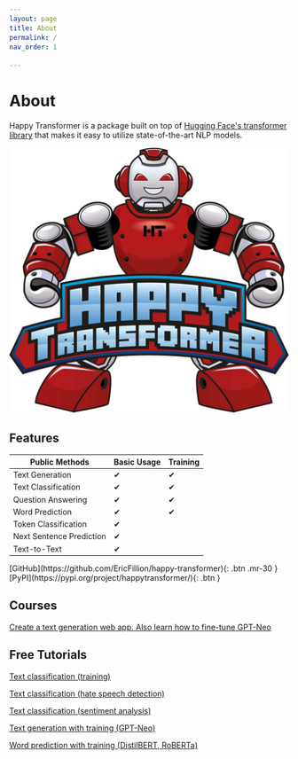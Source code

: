 ```yaml
---
layout: page
title: About
permalink: /
nav_order: 1

---
```

# About
Happy Transformer is a package built on top of [Hugging Face's transformer library](https://huggingface.co/transformers/) that makes it easy to utilize state-of-the-art NLP models. 

![Happy Transformer](assets/images/logo.jpg)

## Features 
  
| Public Methods                     | Basic Usage  | Training   |
|------------------------------------|--------------|------------|
| Text Generation                    | ✔            | ✔          |
| Text Classification                | ✔            | ✔          | 
| Question Answering                 | ✔            | ✔          | 
| Word Prediction                    | ✔            | ✔          |
| Token Classification               | ✔            |            | 
| Next Sentence Prediction           | ✔            |            | 
| Text-to-Text                       | ✔            |            | 

<span class="fs-8">
[GitHub](https://github.com/EricFillion/happy-transformer){: .btn .mr-30 }
</span>
<span class="fs-8">
[PyPI](https://pypi.org/project/happytransformer/){: .btn }
</span>

## Courses

[Create a text generation web app. Also learn how to fine-tune GPT-Neo](https://www.udemy.com/course/nlp-text-generation-python-web-app/?couponCode=LAUNCH)

## Free Tutorials 
[Text classification (training)](https://www.vennify.ai/train-text-classification-transformers/) 

[Text classification (hate speech detection)](https://youtu.be/jti2sPQYzeQ) 

[Text classification (sentiment analysis)](https://youtu.be/Ew72EAgM7FM)

[Text generation with training (GPT-Neo)](https://youtu.be/GzHJ3NUVtV4)

[Word prediction with training (DistilBERT, RoBERTa)](https://youtu.be/AWe0PHsPc_M)
